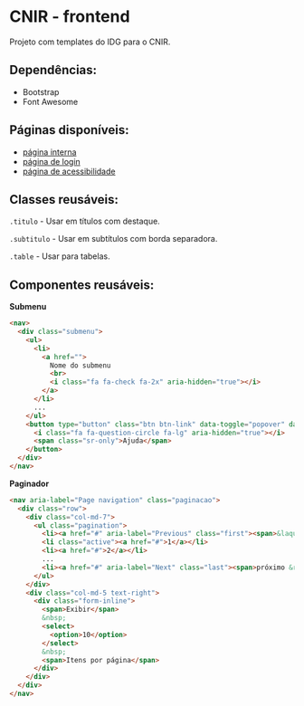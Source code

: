 # CNIR - frontend

Projeto com templates do IDG para o CNIR.

## Dependências:

- Bootstrap
- Font Awesome

## Páginas disponíveis:

- [página interna](https://augustoalmeida.github.io/cnir/)
- [página de login](https://augustoalmeida.github.io/cnir/login.html)
- [página de acessibilidade](https://augustoalmeida.github.io/cnir/acessibilidade.html)

## Classes reusáveis:

`.titulo` - Usar em títulos com destaque.

`.subtitulo` - Usar em subtítulos com borda separadora.

`.table` - Usar para tabelas.

## Componentes reusáveis:

**Submenu**

```html
<nav>
  <div class="submenu">
    <ul>
      <li>
        <a href="">
          Nome do submenu
          <br>
          <i class="fa fa-check fa-2x" aria-hidden="true"></i>
        </a>
      </li>
      ...
    </ul>
    <button type="button" class="btn btn-link" data-toggle="popover" data-container="body" data-placement="left" data-content="texto de ajuda">
      <i class="fa fa-question-circle fa-lg" aria-hidden="true"></i>
      <span class="sr-only">Ajuda</span>
    </button>
  </div>
</nav>
```

**Paginador**

```html
<nav aria-label="Page navigation" class="paginacao">
  <div class="row">
    <div class="col-md-7">
      <ul class="pagination">
        <li><a href="#" aria-label="Previous" class="first"><span>&laquo; anterior</span></a></li>
        <li class="active"><a href="#">1</a></li>
        <li><a href="#">2</a></li>
        ...
        <li><a href="#" aria-label="Next" class="last"><span>próximo &raquo;</span></a></li>
      </ul>
    </div>
    <div class="col-md-5 text-right">
      <div class="form-inline">
        <span>Exibir</span>
        &nbsp;
        <select>
          <option>10</option>
        </select>
        &nbsp;
        <span>Itens por página</span>
      </div>
    </div>
  </div>
</nav>
```
